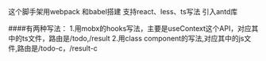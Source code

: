 这个脚手架用webpack 和babel搭建
支持react、less、ts写法
引入antd库

####有两种写法：
1.用mobx的hooks写法，主要是useContext这个API，对应其中的ts文件，路由是/todo,/result
2.用class component的写法,对应其中的js文件,路由是/todo-c，/result-c

